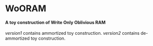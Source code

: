 # WoORAM

#### A toy construction of Write Only Oblivious RAM

*version1* contains ammortized toy construction. 
*version2* contains de-ammortized toy construction. 
